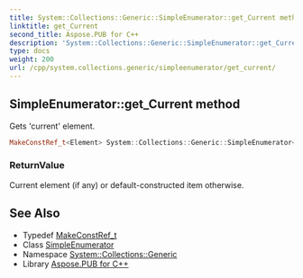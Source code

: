 ```yaml
---
title: System::Collections::Generic::SimpleEnumerator::get_Current method
linktitle: get_Current
second_title: Aspose.PUB for C++
description: 'System::Collections::Generic::SimpleEnumerator::get_Current method. Gets ''current'' element in C++.'
type: docs
weight: 200
url: /cpp/system.collections.generic/simpleenumerator/get_current/
---
```

## SimpleEnumerator::get_Current method


Gets 'current' element.

```cpp
MakeConstRef_t<Element> System::Collections::Generic::SimpleEnumerator<Container, Element>::get_Current() const override
```


### ReturnValue

Current element (if any) or default-constructed item otherwise.

## See Also

* Typedef [MakeConstRef_t](../../../system/makeconstref_t/)
* Class [SimpleEnumerator](../)
* Namespace [System::Collections::Generic](../../)
* Library [Aspose.PUB for C++](../../../)
